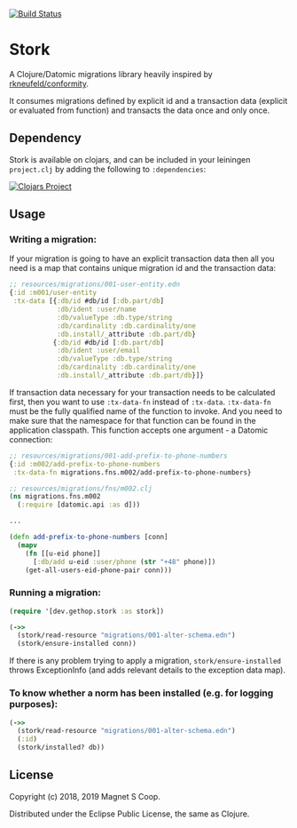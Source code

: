 [![Build Status](https://travis-ci.org/magnetcoop/stork.svg?branch=master)](https://travis-ci.org/magnetcoop/stork)

# Stork

A Clojure/Datomic migrations library heavily inspired by [rkneufeld/conformity](https://github.com/rkneufeld/conformity).

It consumes migrations defined by explicit id and a transaction data (explicit or evaluated from function) and transacts the data once and only once.

## Dependency

Stork is available on clojars, and can be included in your leiningen `project.clj` by adding the following to `:dependencies`:

[![Clojars Project](https://clojars.org/magnetcoop/stork/latest-version.svg)](https://clojars.org/magnetcoop/stork)


## Usage

### Writing a migration:

If your migration is going to have an explicit transaction data then all you need is a map that contains unique migration id and the transaction data:
```clojure
;; resources/migrations/001-user-entity.edn
{:id :m001/user-entity
 :tx-data [{:db/id #db/id [:db.part/db]
            :db/ident :user/name
            :db/valueType :db.type/string
            :db/cardinality :db.cardinality/one
            :db.install/_attribute :db.part/db}
           {:db/id #db/id [:db.part/db]
            :db/ident :user/email
            :db/valueType :db.type/string
            :db/cardinality :db.cardinality/one
            :db.install/_attribute :db.part/db}]}
```

If transaction data necessary for your transaction needs to be calculated first, then you want to use `:tx-data-fn` instead of `:tx-data`. `:tx-data-fn` must be the fully qualified name of the function to invoke. And you need to make sure that the namespace for that function can be found in the application classpath. This function accepts one argument - a Datomic connection:
```clojure
;; resources/migrations/001-add-prefix-to-phone-numbers
{:id :m002/add-prefix-to-phone-numbers
 :tx-data-fn migrations.fns.m002/add-prefix-to-phone-numbers}
```

```clojure
;; resources/migrations/fns/m002.clj
(ns migrations.fns.m002
  (:require [datomic.api :as d]))

...

(defn add-prefix-to-phone-numbers [conn]
  (mapv
    (fn [[u-eid phone]]
      [:db/add u-eid :user/phone (str "+48" phone)])
    (get-all-users-eid-phone-pair conn)))
```

### Running a migration:

```clojure
(require '[dev.gethop.stork :as stork])

(->>
  (stork/read-resource "migrations/001-alter-schema.edn")
  (stork/ensure-installed conn))
```

If there is any problem trying to apply a migration, `stork/ensure-installed` throws ExceptionInfo (and adds relevant details to the exception data map).

### To know whether a norm has been installed (e.g. for logging purposes):

```clojure
(->>
  (stork/read-resource "migrations/001-alter-schema.edn")
  (:id)
  (stork/installed? db))
```
## License

Copyright (c) 2018, 2019 Magnet S Coop.

Distributed under the Eclipse Public License, the same as Clojure.
